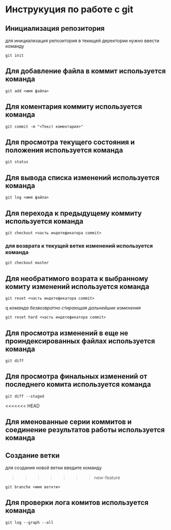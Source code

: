 # Инструкуция по работе с  git

## Инициализация репозитория

для инициализация репозитория в текищей деректории нужно ввести команду
 ```
git init
 ```
## Для добавление файла в коммит используется команда

```
git add <имя файла>
```

## Для коментария коммиту используется команда

```
git commit -m "<Текст коментария>"
```

## Для просмотра текущего состояния и положения используется команда

```
git status
```

## Для вывода списка изменений используется команда

```
git log <имя файла>
```

## Для перехода к предыдущему коммиту используется команда

```
git checkout <часть индетефикатора commit>
```

### для возврата к текущей ветке изменений используется команда
```
git checkout master
```
## Для необратимого возрата к выбранному комиту изменений используется команда
```
git reset <часть индетефикатора commit>
```

q
*команда безвозвратно стирающая дальнейшие изменения*

```
git reset hard <часть индетефикатора commit>
```

## Для просмотра изменений в еще не проиндексированных файлах  используется команда
```
git diff
```

## Для просмотра финальных изменений от последнего комита  используется команда
```
git diff --staged
```
<<<<<<< HEAD
## Для именованные серии коммитов и соединение результатов работы используется команда

## Создание ветки
для создания новой ветки введите команду
>>>>>>> new-feature
```
git branche <имя веткти>
```
## Для проверки лога комитов используется команда
```
git log --graph --all
```